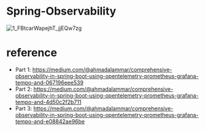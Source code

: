 # Spring-Observability
![1_FBtcarWapejhT_jjEQw7zg](https://github.com/ahmadalammar/Spring-Observability/assets/17546520/a7118a66-d0ab-4639-b66b-bb4f15ee1c88)

# reference
* Part 1: https://medium.com/@ahmadalammar/comprehensive-observability-in-spring-boot-using-opentelemetry-prometheus-grafana-tempo-and-067196eee539
* Part 2: https://medium.com/@ahmadalammar/comprehensive-observability-in-spring-boot-using-opentelemetry-prometheus-grafana-tempo-and-4d50c2f2b711
* Part 3: https://medium.com/@ahmadalammar/comprehensive-observability-in-spring-boot-using-opentelemetry-prometheus-grafana-tempo-and-e08842ae96be
